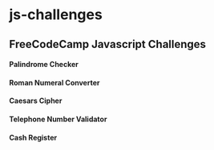 # js-challenges

## FreeCodeCamp Javascript Challenges 

#### Palindrome Checker
#### Roman Numeral Converter
#### Caesars Cipher
#### Telephone Number Validator
#### Cash Register
